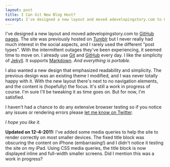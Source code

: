 ```yaml
---
layout: post
title: I Can Git New Blog Host?
excerpt: I've designed a new layout and moved adevelopingstory.com to GitHub pages.
---
```


I've designed a new layout and moved adevelopingstory.com to [GitHub pages](http://pages.github.com/). The site was previously hosted on [Tumblr](http://tumblr.com) but I never really had much interest in the social aspects, and I rarely used the different "post types". With the intermittent outages they've been experiencing, it seemed time to move on. I already use [Git](http://git-scm.com/) and [GitHub](http://github.com) every day. I like the simplicity of [Jekyll](https://github.com/mojombo/jekyll). It supports [Markdown](http://daringfireball.net/projects/markdown/). *And everything is portable.*

I also wanted a new design that emphasized readability and simplicity. The previous design was an existing theme I modified, and I was never totally happy with it. With the new layout there's next to no navigation elements, and the content is (hopefully) the focus. It's still a work in progress of course. I'm sure I'll be tweaking it as time goes on. But for now, I'm satisfied.

I haven't had a chance to do any extensive browser testing so if you notice any issues or rendering errors please [let me know on Twitter](http://twitter.com/jdriscoll).

*I hope you like it.*

**Updated on 12-4-2011:** I've added some media queries to help the site to render correctly on most smaller devices. The fixed title block was obscuring the content on iPhone (embarrasing!) and I didn't notice it testing the site on my iPad. Using CSS media queries, the title block is now displayed inline and full-width smaller screens. Did I mention this was a work in progress?
